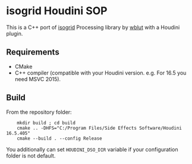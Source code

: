 # isogrid Houdini SOP

This is a C++ port of [isogrid](https://github.com/wblut/isogrid) Processing library by [wblut](https://twitter.com/wblut) with a Houdini plugin.

## Requirements

- CMake
- C++ compiler (compatible with your Houdini version. e.g. For 16.5 you need MSVC 2015).

## Build

From the repository folder:

```
	mkdir build ; cd build
    cmake .. -DHFS="C:/Program Files/Side Effects Software/Houdini 16.5.405"
    cmake --build . --config Release
```

You additionally can set `HOUDINI_DSO_DIR` variable if your configuration folder is not default.
